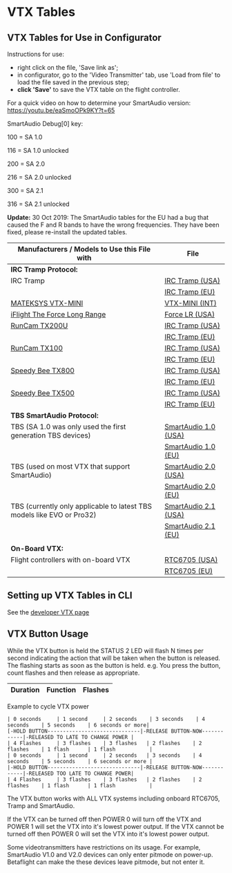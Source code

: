 # VTX Tables

## VTX Tables for Use in Configurator

Instructions for use:

- right click on the file, 'Save link as';
- in configurator, go to the 'Video Transmitter' tab, use 'Load from file' to load the file saved in the previous step;
- **click 'Save'** to save the VTX table on the flight controller.

For a quick video on how to determine your SmartAudio version: https://youtu.be/eaSmoOPk9KY?t=65

SmartAudio Debug[0] key:

100 = SA 1.0

116 = SA 1.0 unlocked

200 = SA 2.0

216 = SA 2.0 unlocked

300 = SA 2.1

316 = SA 2.1 unlocked

**Update:** 30 Oct 2019: The SmartAudio tables for the EU had a bug that caused the F and R bands to have the wrong frequencies. They have been fixed, please re-install the updated tables.

| Manufacturers / Models to Use this File with                                                                         | File                                                                                                                                      |
| -------------------------------------------------------------------------------------------------------------------- | ----------------------------------------------------------------------------------------------------------------------------------------- |
| **IRC Tramp Protocol:**                                                                                              |                                                                                                                                           |
| IRC Tramp                                                                                                            | [IRC Tramp (USA)](/resources/vtx_tables/vtx_table_irc_tramp_us.json)                                                                      |
|                                                                                                                      | [IRC Tramp (EU)](/resources/vtx_tables/vtx_table_irc_tramp_eu.json)                                                                       |
| [MATEKSYS VTX-MINI](http://www.mateksys.com/?portfolio=vtx-mini#tab-id-6)                                            | [VTX-MINI (INT)](http://www.mateksys.com//Downloads/VTX/MATEK_VTX-mini.json)                                                              |
| [iFlight The Force Long Range](https://www.iflight-rc.com/index.php?route=product/product&path=24_75&product_id=732) | [Force LR (USA)](https://raw.githubusercontent.com/Maizzer/Betaflight-VTX-Tables/master/BTFL_vtxtable_iFlight_Force_Long_Range_-_US.json) |
| [RunCam TX200U](https://shop.runcam.com/runcam-tx200u/)                                                              | [IRC Tramp (USA)](https://runcamfcfiles.s3-us-west-2.amazonaws.com/vtxtable/betaflight/TX200U/runcam_tx200u_vtx_table_irc_tramp_us.json)  |
|                                                                                                                      | [IRC Tramp (EU)](https://runcamfcfiles.s3-us-west-2.amazonaws.com/vtxtable/betaflight/TX200U/runcam_tx200u_vtx_table_irc_tramp_eu.json)   |
| [RunCam TX100](https://shop.runcam.com/runcam-tx100-nano/)                                                           | [IRC Tramp (USA)](https://runcamfcfiles.s3-us-west-2.amazonaws.com/vtxtable/betaflight/TX100/runcam_tx100_vtx_table_irc_tramp_us.json)    |
|                                                                                                                      | [IRC Tramp (EU)](https://runcamfcfiles.s3-us-west-2.amazonaws.com/vtxtable/betaflight/TX100/runcam_tx100_vtx_table_irc_tramp_eu.json)     |
| [Speedy Bee TX800](https://www.speedybee.com/speedybee-tx800/)                                                       | [IRC Tramp (USA)](<https://speedybee.s3.amazonaws.com/vtxtable/betaflight/TX800/SpeedyBee-TX800(USA).json>)                               |
|                                                                                                                      | [IRC Tramp (EU)](<https://speedybee.s3.amazonaws.com/vtxtable/betaflight/TX800/SpeedyBee-TX800(EU).json>)                                 |
| [Speedy Bee TX500](https://www.speedybee.com/tx500/)                                                                 | [IRC Tramp (USA)](https://speedybee.s3.amazonaws.com/vtxtable/betaflight/TX500/speedybee_tx500_vtx_table_irc_tramp_us.json)               |
|                                                                                                                      | [IRC Tramp (EU)](https://speedybee.s3.amazonaws.com/vtxtable/betaflight/TX500/speedybee_tx500_vtx_table_irc_tramp_eu.json)                |
| **TBS SmartAudio Protocol:**                                                                                         |                                                                                                                                           |
| TBS (SA 1.0 was only used the first generation TBS devices)                                                          | [SmartAudio 1.0 (USA)](/resources/vtx_tables/vtx_table_smart_audio_1_0_us.json)                                                           |
|                                                                                                                      | [SmartAudio 1.0 (EU)](/resources/vtx_tables/vtx_table_smart_audio_1_0_eu.json)                                                            |
| TBS (used on most VTX that support SmartAudio)                                                                       | [SmartAudio 2.0 (USA)](/resources/vtx_tables/vtx_table_smart_audio_2_0_us.json)                                                           |
|                                                                                                                      | [SmartAudio 2.0 (EU)](/resources/vtx_tables/vtx_table_smart_audio_2_0_eu.json)                                                            |
| TBS (currently only applicable to latest TBS models like EVO or Pro32)                                               | [SmartAudio 2.1 (USA)](/resources/vtx_tables/vtx_table_smart_audio_2_1_us.json)                                                           |
|                                                                                                                      | [SmartAudio 2.1 (EU)](/resources/vtx_tables/vtx_table_smart_audio_2_1_eu.json)                                                            |
|                                                                                                                      |                                                                                                                                           |
| **On-Board VTX:**                                                                                                    |                                                                                                                                           |
| Flight controllers with on-board VTX                                                                                 | [RTC6705 (USA)](/resources/vtx_tables/vtx_table_rtc6705_us.json)                                                                          |
|                                                                                                                      | [RTC6705 (EU)](/resources/vtx_tables/vtx_table_rtc6705_eu.json)                                                                           |

## Setting up VTX Tables in CLI

See the [developer VTX page](/docs/development/VTX#vtx-table)

## VTX Button Usage

While the VTX button is held the STATUS 2 LED will flash N times per second indicating the action that will be taken when the button is released. The flashing starts as soon as the button is held. e.g. You press the button, count flashes and then release as appropriate.

| Duration | Function | Flashes |
| -------- | -------- | ------- |

Example to cycle VTX power

```
| 0 seconds     | 1 second     | 2 seconds    | 3 seconds    | 4 seconds    | 5 seconds    | 6 seconds or more|
[-HOLD BUTTON------------------------------|-RELEASE BUTTON-NOW------------|-RELEASED TO LATE TO CHANGE POWER |
| 4 Flashes     | 3 flashes    | 3 flashes   | 2 flashes    | 2 flashes    | 1 flash      | 1 flash           |
| 0 seconds     | 1 second     | 2 seconds   | 3 seconds    | 4 seconds    | 5 seconds    | 6 seconds or more |
|-HOLD BUTTON------------------------------|-RELEASE BUTTON-NOW------------|-RELEASED TOO LATE TO CHANGE POWER|
| 4 Flashes     | 3 flashes    | 3 flashes   | 2 flashes    | 2 flashes    | 1 flash      | 1 flash           |
```

The VTX button works with ALL VTX systems including onboard RTC6705, Tramp and SmartAudio.

If the VTX can be turned off then POWER 0 will turn off the VTX and POWER 1 will set the VTX into it's lowest power output.
If the VTX cannot be turned off then POWER 0 will set the VTX into it's lowest power output.

Some videotransmitters have restrictions on its usage. For example, SmartAudio V1.0 and V2.0 devices can only enter pitmode on power-up.
Betaflight can make the these devices leave pitmode, but not enter it.
